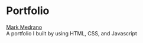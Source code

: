 # Portfolio

[Mark Medrano](https://markumedzdevelopment.com/)<br>
A portfolio I built by using HTML, CSS, and Javascript
